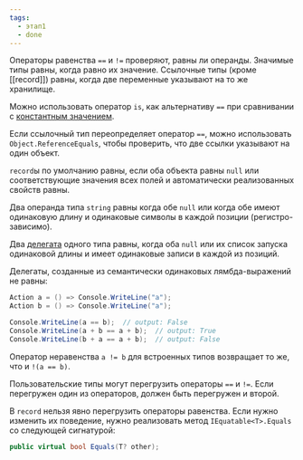 ```yaml
---
tags:
  - этап1
  - done
---
```

Операторы равенства `==` и `!=` проверяют, равны ли операнды. Значимые типы равны, когда равно их значение. Ссылочные типы (кроме [[record]]) равны, когда две переменные указывают на то же хранилище.

Можно использовать оператор `is`, как альтернативу `==` при сравнивании с [константным значением](Pattern%20Matching#Константный).

Если ссылочный тип переопределяет оператор `==`, можно использовать `Object.ReferenceEquals`, чтобы проверить, что две ссылки указывают на один объект.

`record`ы по умолчанию равны, если оба объекта равны `null` или соответствующие значения всех полей и автоматически реализованных свойств равны.

Два операнда типа `string` равны когда обе `null` или когда обе имеют одинаковую длину и одинаковые символы в каждой позиции (регистро-зависимо).

Два [делегата](delegate) одного типа равны, когда оба `null` или их список запуска одинаковой длины и имеет одинаковые записи в каждой из позиций.

Делегаты, созданные из семантически одинаковых лямбда-выражений не равны:

```cs
Action a = () => Console.WriteLine("a");
Action b = () => Console.WriteLine("a");

Console.WriteLine(a == b);  // output: False
Console.WriteLine(a + b == a + b);  // output: True
Console.WriteLine(b + a == a + b);  // output: False
```

Оператор неравенства `a != b` для встроенных типов возвращает то же, что и `!(a == b)`.

Пользовательские типы могут перегрузить операторы `==` и `!=`. Если перегружен один из операторов, должен быть перегружен и второй.

В `record` нельзя явно перегрузить операторы равенства. Если нужно изменить их поведение, нужно реализовать метод `IEquatable<T>.Equals` со следующей сигнатурой:

```cs
public virtual bool Equals(T? other);
```